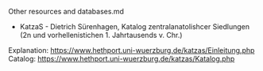 Other resources and databases.md 

* KatzaS - Dietrich Sürenhagen, Katalog zentralanatolishcer Siedlungen (2n und vorhellenistichen 1. Jahrtausends v. Chr.)  

Explanation: https://www.hethport.uni-wuerzburg.de/katzas/Einleitung.php  
Catalog: https://www.hethport.uni-wuerzburg.de/katzas/Katalog.php  
